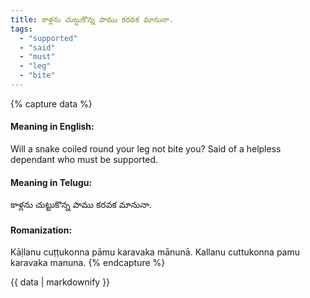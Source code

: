 ```yaml
---
title: కాళ్లను చుట్టుకొన్న పాము కరవక మానునా.
tags:
  - "supported"
  - "said"
  - "must"
  - "leg"
  - "bite"
---
```


{% capture data %}
#### Meaning in English:
Will a snake coiled round your leg not bite you?
Said of a helpless dependant who must be supported.

#### Meaning in Telugu:
కాళ్లను చుట్టుకొన్న పాము కరవక మానునా.

#### Romanization:
Kāḷlanu cuṭṭukonna pāmu karavaka mānunā.
Kallanu cuttukonna pamu karavaka manuna.
{% endcapture %}

{{ data | markdownify }}

